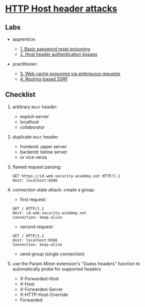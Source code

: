 # [HTTP Host header attacks](https://portswigger.net/web-security/host-header)

## Labs

- apprentice:
  - [1. Basic password reset poisoning](./lab/1.%20Basic%20password%20reset%20poisoning.md)
  - [2. Host header authentication bypass](./lab/2.%20Host%20header%20authentication%20bypass.md)

- practitioner:
  - [3. Web cache poisoning via ambiguous requests](./lab/3.%20Web%20cache%20poisoning%20via%20ambiguous%20requests.md)
  - [4. Routing-based SSRF](./lab/4.%20Routing-based%20SSRF.md)

## Checklist

1. arbitrary `Host` header:

    - exploit-server
    - localhost
    - collaborator

2. duplicate `Host` header:

    - frontend: upper server
    - backend: below server
    - or vice versa

3. flawed request parsing:

    ```http
    GET https://id.web-security-academy.net HTTP/1.1
    Host: localhost:6566
    ```

4. connection state attack:
create a group:

    - first request:

    ```http
    GET / HTTP/1.1
    Host: id.web-security-academy.net
    Connection: keep-alive
    ```

    - second request:

    ```http
    GET / HTTP/1.1
    Host: localhost:6566
    Connection: keep-alive
    ```

    - send group (single connection)

5. use the Param Miner extension's "Guess headers" function to automatically probe for supported headers

    - X-Forwarded-Host
    - X-Host
    - X-Forwarded-Server
    - X-HTTP-Host-Override
    - Forwarded
